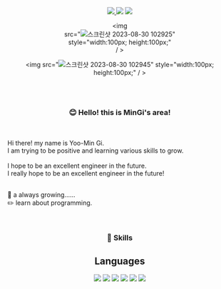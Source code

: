  <div align="center">

<p>
<a href = "https://www.instagram.com/yoomingi31/?hl=ko">
<img src="https://img.shields.io/badge/Instagram-0076D6?style=flat-square&logo=Instagram&logoColor=white"/>
</a>
 
<img src="https://img.shields.io/badge/zerotansan@gmail.com-EA4335?style=flat-square&logo=Gmail&logoColor=white"/>

<a href = "https://blog.naver.com/alsrl9531">
<img src="https://img.shields.io/badge/NaverBlog-03C75A?style=flat-square&logo=Naver&logoColor=white"/>
</a>

<img\
src="![스크린샷 2023-08-30 102925](https://github.com/Yoo-mingi/Yoo-mingi/assets/95891534/68582d2b-89b7-4b60-aa73-3ff86f5cea43)" \
style="width:100px; height:100px;" \
/ >

<img
src="![스크린샷 2023-08-30 102945](https://github.com/Yoo-mingi/Yoo-mingi/assets/95891534/3d053378-1087-4957-a726-1355a9045c73)"
style="width:100px; height:100px;"
/ >
 
</p>
  </div>

<br><br>

 <div align="center">
 
### :blush: Hello! this is MinGi's area!
 
  </div>
 <br><br>
Hi there! my name is Yoo-Min Gi. <br>
I am trying to be positive and learning various skills to grow.
<br><br>
I hope to be an excellent engineer in the future.<br>
I really hope to be an excellent engineer in the future!
<br><br>

 :seedling: a always growing......<br>
 :pencil2: learn about programming.
 
 <br>
 <div align="center">


### :muscle: Skills

## Languages

<p>
 <img src="https://img.shields.io/badge/Python-3776AB?style=flat-square&logo=Python&logoColor=white"/>
 <img src="https://img.shields.io/badge/Java-007396?style=flat-square&logo=Java&logoColor=white"/>
 <img src="https://img.shields.io/badge/C-A8B9CC?style=flat-square&logo=C&logoColor=white"/>
 <img src="https://img.shields.io/badge/JavaScript-F7DF1E?style=flat-square&logo=JavaScript&logoColor=white"/>
 <img src="https://img.shields.io/badge/C Sharp-00599C?style=flat-square&logo=C Sharp&logoColor=white"/>
 <img src="https://img.shields.io/badge/AWS-232F3E?style=flat-square&logo=Amazon AWS&logoColor=white"/>
 </p>
 
 </div>

